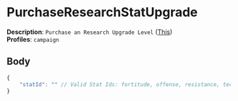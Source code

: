 # PurchaseResearchStatUpgrade

**Description**: `Purchase an Research Upgrade Level` ([This](https://cdn.discordapp.com/attachments/842511284469366824/922592234547859476/unknown.png)) \
**Profiles**: `campaign`

## Body

```js
{
    "statId": "" // Valid Stat Ids: fortitude, offense, resistance, technology
}
```
